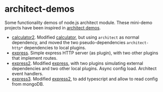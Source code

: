 # architect-demos
Some functionality demos of node.js architect module. These mini-demo projects have been inspired in [architect demos](https://github.com/c9/architect/tree/master/demos).

* [calculator2](/calculator2). Modified [calculator](https://github.com/c9/architect/tree/master/demos/calculator), but using `architect` as normal dependency, and moved the two pseudo-dependencies `architect-http*` dependencies to local plugins.
* [express](/express). Simple express HTTP server (as plugin), with two other plugins that implement routes.
* [express2](/express2). Modified [express](/express), with two plugins simulating external dependencies and two other local plugins. Async config load. Architect event handlers.
* [express3](/express3). Modified [express2](/express2), to add typescript and allow to read config from mongoDB.
